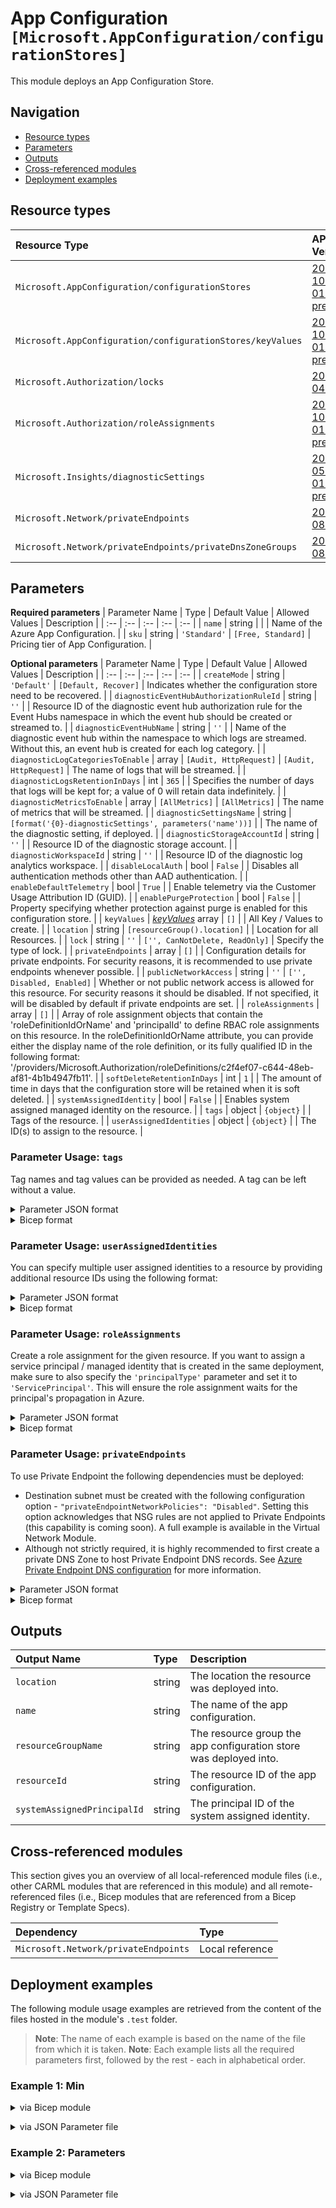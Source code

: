 # App Configuration `[Microsoft.AppConfiguration/configurationStores]`

This module deploys an App Configuration Store.

## Navigation

- [Resource types](#Resource-types)
- [Parameters](#Parameters)
- [Outputs](#Outputs)
- [Cross-referenced modules](#Cross-referenced-modules)
- [Deployment examples](#Deployment-examples)

## Resource types

| Resource Type | API Version |
| :-- | :-- |
| `Microsoft.AppConfiguration/configurationStores` | [2021-10-01-preview](https://docs.microsoft.com/en-us/azure/templates/Microsoft.AppConfiguration/2021-10-01-preview/configurationStores) |
| `Microsoft.AppConfiguration/configurationStores/keyValues` | [2021-10-01-preview](https://docs.microsoft.com/en-us/azure/templates/Microsoft.AppConfiguration/2021-10-01-preview/configurationStores/keyValues) |
| `Microsoft.Authorization/locks` | [2017-04-01](https://docs.microsoft.com/en-us/azure/templates/Microsoft.Authorization/2017-04-01/locks) |
| `Microsoft.Authorization/roleAssignments` | [2020-10-01-preview](https://docs.microsoft.com/en-us/azure/templates/Microsoft.Authorization/2020-10-01-preview/roleAssignments) |
| `Microsoft.Insights/diagnosticSettings` | [2021-05-01-preview](https://docs.microsoft.com/en-us/azure/templates/Microsoft.Insights/2021-05-01-preview/diagnosticSettings) |
| `Microsoft.Network/privateEndpoints` | [2021-08-01](https://docs.microsoft.com/en-us/azure/templates/Microsoft.Network/2021-08-01/privateEndpoints) |
| `Microsoft.Network/privateEndpoints/privateDnsZoneGroups` | [2021-08-01](https://docs.microsoft.com/en-us/azure/templates/Microsoft.Network/2021-08-01/privateEndpoints/privateDnsZoneGroups) |

## Parameters

**Required parameters**
| Parameter Name | Type | Default Value | Allowed Values | Description |
| :-- | :-- | :-- | :-- | :-- |
| `name` | string |  |  | Name of the Azure App Configuration. |
| `sku` | string | `'Standard'` | `[Free, Standard]` | Pricing tier of App Configuration. |

**Optional parameters**
| Parameter Name | Type | Default Value | Allowed Values | Description |
| :-- | :-- | :-- | :-- | :-- |
| `createMode` | string | `'Default'` | `[Default, Recover]` | Indicates whether the configuration store need to be recovered. |
| `diagnosticEventHubAuthorizationRuleId` | string | `''` |  | Resource ID of the diagnostic event hub authorization rule for the Event Hubs namespace in which the event hub should be created or streamed to. |
| `diagnosticEventHubName` | string | `''` |  | Name of the diagnostic event hub within the namespace to which logs are streamed. Without this, an event hub is created for each log category. |
| `diagnosticLogCategoriesToEnable` | array | `[Audit, HttpRequest]` | `[Audit, HttpRequest]` | The name of logs that will be streamed. |
| `diagnosticLogsRetentionInDays` | int | `365` |  | Specifies the number of days that logs will be kept for; a value of 0 will retain data indefinitely. |
| `diagnosticMetricsToEnable` | array | `[AllMetrics]` | `[AllMetrics]` | The name of metrics that will be streamed. |
| `diagnosticSettingsName` | string | `[format('{0}-diagnosticSettings', parameters('name'))]` |  | The name of the diagnostic setting, if deployed. |
| `diagnosticStorageAccountId` | string | `''` |  | Resource ID of the diagnostic storage account. |
| `diagnosticWorkspaceId` | string | `''` |  | Resource ID of the diagnostic log analytics workspace. |
| `disableLocalAuth` | bool | `False` |  | Disables all authentication methods other than AAD authentication. |
| `enableDefaultTelemetry` | bool | `True` |  | Enable telemetry via the Customer Usage Attribution ID (GUID). |
| `enablePurgeProtection` | bool | `False` |  | Property specifying whether protection against purge is enabled for this configuration store. |
| `keyValues` | _[keyValues](keyValues/readme.md)_ array | `[]` |  | All Key / Values to create. |
| `location` | string | `[resourceGroup().location]` |  | Location for all Resources. |
| `lock` | string | `''` | `['', CanNotDelete, ReadOnly]` | Specify the type of lock. |
| `privateEndpoints` | array | `[]` |  | Configuration details for private endpoints. For security reasons, it is recommended to use private endpoints whenever possible. |
| `publicNetworkAccess` | string | `''` | `['', Disabled, Enabled]` | Whether or not public network access is allowed for this resource. For security reasons it should be disabled. If not specified, it will be disabled by default if private endpoints are set. |
| `roleAssignments` | array | `[]` |  | Array of role assignment objects that contain the 'roleDefinitionIdOrName' and 'principalId' to define RBAC role assignments on this resource. In the roleDefinitionIdOrName attribute, you can provide either the display name of the role definition, or its fully qualified ID in the following format: '/providers/Microsoft.Authorization/roleDefinitions/c2f4ef07-c644-48eb-af81-4b1b4947fb11'. |
| `softDeleteRetentionInDays` | int | `1` |  | The amount of time in days that the configuration store will be retained when it is soft deleted. |
| `systemAssignedIdentity` | bool | `False` |  | Enables system assigned managed identity on the resource. |
| `tags` | object | `{object}` |  | Tags of the resource. |
| `userAssignedIdentities` | object | `{object}` |  | The ID(s) to assign to the resource. |


### Parameter Usage: `tags`

Tag names and tag values can be provided as needed. A tag can be left without a value.

<details>

<summary>Parameter JSON format</summary>

```json
"tags": {
    "value": {
        "Environment": "Non-Prod",
        "Contact": "test.user@testcompany.com",
        "PurchaseOrder": "1234",
        "CostCenter": "7890",
        "ServiceName": "DeploymentValidation",
        "Role": "DeploymentValidation"
    }
}
```

</details>

<details>

<summary>Bicep format</summary>

```bicep
tags: {
    Environment: 'Non-Prod'
    Contact: 'test.user@testcompany.com'
    PurchaseOrder: '1234'
    CostCenter: '7890'
    ServiceName: 'DeploymentValidation'
    Role: 'DeploymentValidation'
}
```

</details>
<p>

### Parameter Usage: `userAssignedIdentities`

You can specify multiple user assigned identities to a resource by providing additional resource IDs using the following format:

<details>

<summary>Parameter JSON format</summary>

```json
"userAssignedIdentities": {
    "value": {
        "/subscriptions/12345678-1234-1234-1234-123456789012/resourcegroups/validation-rg/providers/Microsoft.ManagedIdentity/userAssignedIdentities/adp-sxx-az-msi-x-001": {},
        "/subscriptions/12345678-1234-1234-1234-123456789012/resourcegroups/validation-rg/providers/Microsoft.ManagedIdentity/userAssignedIdentities/adp-sxx-az-msi-x-002": {}
    }
}
```

</details>

<details>

<summary>Bicep format</summary>

```bicep
userAssignedIdentities: {
    '/subscriptions/12345678-1234-1234-1234-123456789012/resourcegroups/validation-rg/providers/Microsoft.ManagedIdentity/userAssignedIdentities/adp-sxx-az-msi-x-001': {}
    '/subscriptions/12345678-1234-1234-1234-123456789012/resourcegroups/validation-rg/providers/Microsoft.ManagedIdentity/userAssignedIdentities/adp-sxx-az-msi-x-002': {}
}
```

</details>
<p>

### Parameter Usage: `roleAssignments`

Create a role assignment for the given resource. If you want to assign a service principal / managed identity that is created in the same deployment, make sure to also specify the `'principalType'` parameter and set it to `'ServicePrincipal'`. This will ensure the role assignment waits for the principal's propagation in Azure.

<details>

<summary>Parameter JSON format</summary>

```json
"roleAssignments": {
    "value": [
        {
            "roleDefinitionIdOrName": "Reader",
            "description": "Reader Role Assignment",
            "principalIds": [
                "12345678-1234-1234-1234-123456789012", // object 1
                "78945612-1234-1234-1234-123456789012" // object 2
            ]
        },
        {
            "roleDefinitionIdOrName": "/providers/Microsoft.Authorization/roleDefinitions/c2f4ef07-c644-48eb-af81-4b1b4947fb11",
            "principalIds": [
                "12345678-1234-1234-1234-123456789012" // object 1
            ],
            "principalType": "ServicePrincipal"
        }
    ]
}
```

</details>

<details>

<summary>Bicep format</summary>

```bicep
roleAssignments: [
    {
        roleDefinitionIdOrName: 'Reader'
        description: 'Reader Role Assignment'
        principalIds: [
            '12345678-1234-1234-1234-123456789012' // object 1
            '78945612-1234-1234-1234-123456789012' // object 2
        ]
    }
    {
        roleDefinitionIdOrName: '/providers/Microsoft.Authorization/roleDefinitions/c2f4ef07-c644-48eb-af81-4b1b4947fb11'
        principalIds: [
            '12345678-1234-1234-1234-123456789012' // object 1
        ]
        principalType: 'ServicePrincipal'
    }
]
```

</details>
<p>

### Parameter Usage: `privateEndpoints`

To use Private Endpoint the following dependencies must be deployed:

- Destination subnet must be created with the following configuration option - `"privateEndpointNetworkPolicies": "Disabled"`.  Setting this option acknowledges that NSG rules are not applied to Private Endpoints (this capability is coming soon). A full example is available in the Virtual Network Module.
- Although not strictly required, it is highly recommended to first create a private DNS Zone to host Private Endpoint DNS records. See [Azure Private Endpoint DNS configuration](https://docs.microsoft.com/en-us/azure/private-link/private-endpoint-dns) for more information.

<details>

<summary>Parameter JSON format</summary>

```json
"privateEndpoints": {
    "value": [
        // Example showing all available fields
        {
            "name": "sxx-az-pe", // Optional: Name will be automatically generated if one is not provided here
            "subnetResourceId": "/subscriptions/<<subscriptionId>>/resourceGroups/validation-rg/providers/Microsoft.Network/virtualNetworks/sxx-az-vnet-x-001/subnets/sxx-az-subnet-x-001",
            "service": "<<serviceName>>", // e.g. vault, registry, file, blob, queue, table etc.
            "privateDnsZoneResourceIds": [ // Optional: No DNS record will be created if a private DNS zone Resource ID is not specified
                "/subscriptions/<<subscriptionId>>/resourceGroups/validation-rg/providers/Microsoft.Network/privateDnsZones/privatelink.blob.core.windows.net"
            ],
            "customDnsConfigs": [ // Optional
                {
                    "fqdn": "customname.test.local",
                    "ipAddresses": [
                        "10.10.10.10"
                    ]
                }
            ]
        },
        // Example showing only mandatory fields
        {
            "subnetResourceId": "/subscriptions/<<subscriptionId>>/resourceGroups/validation-rg/providers/Microsoft.Network/virtualNetworks/sxx-az-vnet-x-001/subnets/sxx-az-subnet-x-001",
            "service": "<<serviceName>>" // e.g. vault, registry, file, blob, queue, table etc.
        }
    ]
}
```

</details>

<details>

<summary>Bicep format</summary>

```bicep
privateEndpoints:  [
    // Example showing all available fields
    {
        name: 'sxx-az-pe' // Optional: Name will be automatically generated if one is not provided here
        subnetResourceId: '/subscriptions/<<subscriptionId>>/resourceGroups/validation-rg/providers/Microsoft.Network/virtualNetworks/sxx-az-vnet-x-001/subnets/sxx-az-subnet-x-001'
        service: '<<serviceName>>' // e.g. vault registry file blob queue table etc.
        privateDnsZoneResourceIds: [ // Optional: No DNS record will be created if a private DNS zone Resource ID is not specified
            '/subscriptions/<<subscriptionId>>/resourceGroups/validation-rg/providers/Microsoft.Network/privateDnsZones/privatelink.blob.core.windows.net'
        ]
        // Optional
        customDnsConfigs: [
            {
                fqdn: 'customname.test.local'
                ipAddresses: [
                    '10.10.10.10'
                ]
            }
        ]
    }
    // Example showing only mandatory fields
    {
        subnetResourceId: '/subscriptions/<<subscriptionId>>/resourceGroups/validation-rg/providers/Microsoft.Network/virtualNetworks/sxx-az-vnet-x-001/subnets/sxx-az-subnet-x-001'
        service: '<<serviceName>>' // e.g. vault registry file blob queue table etc.
    }
]
```

</details>
<p>

## Outputs

| Output Name | Type | Description |
| :-- | :-- | :-- |
| `location` | string | The location the resource was deployed into. |
| `name` | string | The name of the app configuration. |
| `resourceGroupName` | string | The resource group the app configuration store was deployed into. |
| `resourceId` | string | The resource ID of the app configuration. |
| `systemAssignedPrincipalId` | string | The principal ID of the system assigned identity. |

## Cross-referenced modules

This section gives you an overview of all local-referenced module files (i.e., other CARML modules that are referenced in this module) and all remote-referenced files (i.e., Bicep modules that are referenced from a Bicep Registry or Template Specs).

| Dependency | Type |
| :-- | :-- |
| `Microsoft.Network/privateEndpoints` | Local reference |

## Deployment examples

The following module usage examples are retrieved from the content of the files hosted in the module's `.test` folder.
   >**Note**: The name of each example is based on the name of the file from which it is taken.
   >**Note**: Each example lists all the required parameters first, followed by the rest - each in alphabetical order.

<h3>Example 1: Min</h3>

<details>

<summary>via Bicep module</summary>

```bicep
module configurationStores './Microsoft.AppConfiguration/configurationStores/deploy.bicep' = {
  name: '${uniqueString(deployment().name)}-configurationStores'
  params: {
    name: '<<namePrefix>>-az-appc-min-001'
  }
}
```

</details>
<p>

<details>

<summary>via JSON Parameter file</summary>

```json
{
  "$schema": "https://schema.management.azure.com/schemas/2019-04-01/deploymentParameters.json#",
  "contentVersion": "1.0.0.0",
  "parameters": {
    "name": {
      "value": "<<namePrefix>>-az-appc-min-001"
    }
  }
}
```

</details>
<p>

<h3>Example 2: Parameters</h3>

<details>

<summary>via Bicep module</summary>

```bicep
module configurationStores './Microsoft.AppConfiguration/configurationStores/deploy.bicep' = {
  name: '${uniqueString(deployment().name)}-configurationStores'
  params: {
    // Required parameters
    name: '<<namePrefix>>-az-appc-x-001'
    // Non-required parameters
    createMode: 'Default'
    diagnosticEventHubAuthorizationRuleId: '/subscriptions/<<subscriptionId>>/resourceGroups/validation-rg/providers/Microsoft.EventHub/namespaces/adp-<<namePrefix>>-az-evhns-x-001/AuthorizationRules/RootManageSharedAccessKey'
    diagnosticEventHubName: 'adp-<<namePrefix>>-az-evh-x-001'
    diagnosticLogsRetentionInDays: 7
    diagnosticStorageAccountId: '/subscriptions/<<subscriptionId>>/resourceGroups/validation-rg/providers/Microsoft.Storage/storageAccounts/adp<<namePrefix>>azsax001'
    diagnosticWorkspaceId: '/subscriptions/<<subscriptionId>>/resourcegroups/validation-rg/providers/microsoft.operationalinsights/workspaces/adp-<<namePrefix>>-az-law-x-001'
    disableLocalAuth: false
    enablePurgeProtection: false
    keyValues: [
      {
        contentType: 'contentType'
        name: 'keyName'
        roleAssignments: [
          {
            principalIds: [
              '<<deploymentSpId>>'
            ]
            roleDefinitionIdOrName: 'Reader'
          }
        ]
        value: 'valueName'
      }
    ]
    lock: 'CanNotDelete'
    privateEndpoints: [
      {
        privateDnsZoneGroup: {
          privateDNSResourceIds: [
            '/subscriptions/<<subscriptionId>>/resourceGroups/validation-rg/providers/Microsoft.Network/privateDnsZones/privatelink.azconfig.io'
          ]
        }
        service: 'configurationStores'
        subnetResourceId: '/subscriptions/<<subscriptionId>>/resourceGroups/validation-rg/providers/Microsoft.Network/virtualNetworks/adp-<<namePrefix>>-az-vnet-x-001/subnets/<<namePrefix>>-az-subnet-x-005-privateEndpoints'
      }
    ]
    publicNetworkAccess: 'Enabled'
    roleAssignments: [
      {
        principalIds: [
          '<<deploymentSpId>>'
        ]
        roleDefinitionIdOrName: 'Reader'
      }
    ]
    softDeleteRetentionInDays: 1
    systemAssignedIdentity: true
  }
}
```

</details>
<p>

<details>

<summary>via JSON Parameter file</summary>

```json
{
  "$schema": "https://schema.management.azure.com/schemas/2019-04-01/deploymentParameters.json#",
  "contentVersion": "1.0.0.0",
  "parameters": {
    // Required parameters
    "name": {
      "value": "<<namePrefix>>-az-appc-x-001"
    },
    // Non-required parameters
    "createMode": {
      "value": "Default"
    },
    "diagnosticEventHubAuthorizationRuleId": {
      "value": "/subscriptions/<<subscriptionId>>/resourceGroups/validation-rg/providers/Microsoft.EventHub/namespaces/adp-<<namePrefix>>-az-evhns-x-001/AuthorizationRules/RootManageSharedAccessKey"
    },
    "diagnosticEventHubName": {
      "value": "adp-<<namePrefix>>-az-evh-x-001"
    },
    "diagnosticLogsRetentionInDays": {
      "value": 7
    },
    "diagnosticStorageAccountId": {
      "value": "/subscriptions/<<subscriptionId>>/resourceGroups/validation-rg/providers/Microsoft.Storage/storageAccounts/adp<<namePrefix>>azsax001"
    },
    "diagnosticWorkspaceId": {
      "value": "/subscriptions/<<subscriptionId>>/resourcegroups/validation-rg/providers/microsoft.operationalinsights/workspaces/adp-<<namePrefix>>-az-law-x-001"
    },
    "disableLocalAuth": {
      "value": false
    },
    "enablePurgeProtection": {
      "value": false
    },
    "keyValues": {
      "value": [
        {
          "contentType": "contentType",
          "name": "keyName",
          "roleAssignments": [
            {
              "principalIds": [
                "<<deploymentSpId>>"
              ],
              "roleDefinitionIdOrName": "Reader"
            }
          ],
          "value": "valueName"
        }
      ]
    },
    "lock": {
      "value": "CanNotDelete"
    },
    "privateEndpoints": {
      "value": [
        {
          "privateDnsZoneGroup": {
            "privateDNSResourceIds": [
              "/subscriptions/<<subscriptionId>>/resourceGroups/validation-rg/providers/Microsoft.Network/privateDnsZones/privatelink.azconfig.io"
            ]
          },
          "service": "configurationStores",
          "subnetResourceId": "/subscriptions/<<subscriptionId>>/resourceGroups/validation-rg/providers/Microsoft.Network/virtualNetworks/adp-<<namePrefix>>-az-vnet-x-001/subnets/<<namePrefix>>-az-subnet-x-005-privateEndpoints"
        }
      ]
    },
    "publicNetworkAccess": {
      "value": "Enabled"
    },
    "roleAssignments": {
      "value": [
        {
          "principalIds": [
            "<<deploymentSpId>>"
          ],
          "roleDefinitionIdOrName": "Reader"
        }
      ]
    },
    "softDeleteRetentionInDays": {
      "value": 1
    },
    "systemAssignedIdentity": {
      "value": true
    }
  }
}
```

</details>
<p>
